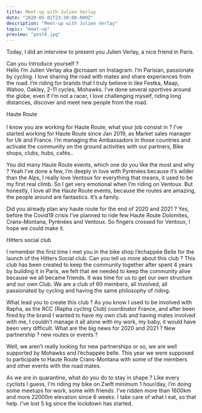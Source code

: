 ```yaml
---
title: Meet-up with Julien Verlay
date: "2020-05-01T23:30:00.000Z"
description: "Meet-up with Julien Verlay"
topic: "meet-up"
preview: "post6.jpg"
---
```

Today, I did an interview to present you Julien Verlay, a nice friend in Paris. 

Can you Introduce yourself ?  
 Hello I’m Julien Verlay aka @croaam on Instagram. I’m Parisian, passionate by cycling. I love sharing the road with mates and share experiences from the road. I’m riding for brands that I truly believe in like Festka, Maap, Wahoo, Oakley, 2-11 cycles, Mohawks.
I’ve done several sportives around the globe, even if I’m not a racer, I love challenging myself, riding long distances, discover and meet new people from the road.

Haute Route <br>
<br>
I know you are working for Haute Route, what your job consist in ? 
 I’ve started working for Haute Route since Jan 2019, as Market sales manager for Uk and France. 
I’m managing the Ambassadors in those countries and activate the community on the ground activities with our partners, Bike shops, clubs, hubs, cafés..

You did many Haute Route events, which one do you like the most and why ? 
Yeah I’ve done a few, I’m deeply in love with Pyrénées because it’s wilder than the Alps, I really love Ventoux for everything that means, it used to be my first real climb. So I get very emotional when I’m riding on Ventoux. But honestly, I love all the Haute Route events, because the routes are amazing, the people around are fantastics. It’s a family.

Did you already plan any haute route for the end of 2020 and 2021 ? 
Yes, before the Covid19 crisis I’ve planned to ride few Haute Route Dolomites, Crans-Montana, Pyrénées and Ventoux. 
So fingers crossed for Ventoux, I hope we could make it.



Hitters social club 

I remember the first time I met you in the bike shop l’échappée Belle for the launch of the Hitters Social club. Can you tell us more about this club ? 
This club has been created to keep the community together after spent 4 years by building it in Paris, we felt that we needed to keep the community alive because we all became friends. It was time for us to get our own structure and our own Club. We are a club of 60 members, all involved, all passionated by cycling and having the same philosophy of riding. 

What lead you to create this club ? 
 As you know I used to be involved with Rapha, as the RCC (Rapha cycling Club) coordinator France, and after been fired by the brand I wanted to have my own club and having mates involved with me, I couldn’t manage it all alone with my work, my baby, it would have been very difficult.
What are the big news for 2020 and 2021 ?  New partnership ? new routes or events ?

Well, we aren’t really looking for new partnerships or so, we are well supported by Mohawks and l’échappée belle.
This year we were supposed to participate to Haute Route Crans-Montana with some of the members and other events with the road mates.

As we are in quarantine, what do you do to stay in shape ? 
Like every cyclists I guess, I'm riding my bike on Zwift minimum 1 hour/day, I’m doing some meetups for work, some with friends. I’ve ridden more than 1600km and more 22000m elevation since 6 weeks. I take care of what I eat, so that help. I’ve lost 5 kg since the lockdown has started.
